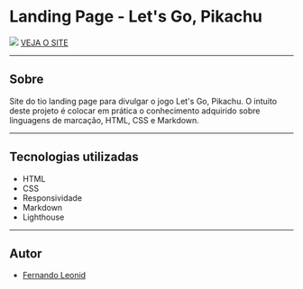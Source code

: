 # Landing Page - Let's Go, Pikachu

![][desktop]
[VEJA O SITE][urlSite]

---

## Sobre
Site do tio landing page para divulgar o jogo Let's Go, Pikachu.
O intuito deste projeto é colocar em prática o conhecimento adquirido sobre linguagens de marcação, HTML, CSS e Markdown.

---

## Tecnologias utilizadas
- HTML
- CSS
- Responsividade
- Markdown
- Lighthouse

---

## Autor

- [Fernando Leonid][urlAutor]

[desktop]:./screenshot/desktop.png
[urlSite]:https://fernandoleonid.github.io/landing-page-pikachu/
[urlAutor]:https://github.com/fernandoleonid/